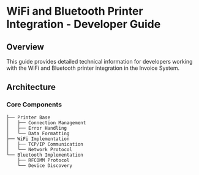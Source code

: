# WiFi and Bluetooth Printer Integration - Developer Guide

## Overview

This guide provides detailed technical information for developers working with the WiFi and Bluetooth printer integration in the Invoice System.

## Architecture

### Core Components

```plaintext
├── Printer Base
│   ├── Connection Management
│   ├── Error Handling
│   └── Data Formatting
├── WiFi Implementation
│   ├── TCP/IP Communication
│   └── Network Protocol
└── Bluetooth Implementation
    ├── RFCOMM Protocol
    └── Device Discovery
